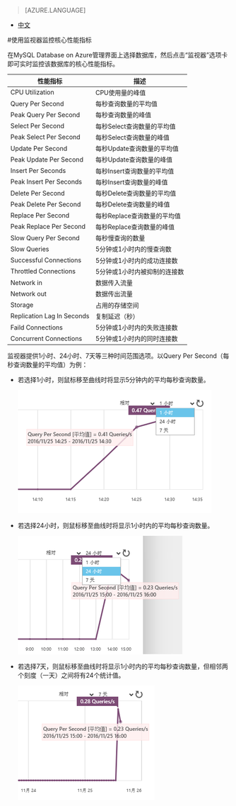 <properties linkid="" urlDisplayName="" pageTitle="监视MySQL 数据库 on Azure数据库 - Azure 微软云" metaKeywords="Azure 云,技术文档,文档与资源,MySQL,数据库,监视,性能指标,Azure MySQL, MySQL PaaS,Azure MySQL PaaS, Azure MySQL Service, Azure RDS" description="MySQL 数据库 on Azure 为用户提供核心性能指标的监控,您可以通过Azure管理门户的仪表盘进行查看。" metaCanonical="" services="MySQL" documentationCenter="Services" title="" authors="" solutions="" manager="" editor="" />

<tags ms.service="mysql" ms.date="11/25/2016" wacn.date="11/25/2016" wacn.lang="cn" />

> [AZURE.LANGUAGE]
- [中文](/documentation/articles/mysql-database-operation-monitoring-metrics/)

#使用监视器监控核心性能指标

在MySQL Database on Azure管理界面上选择数据库，然后点击“监视器”选项卡即可实时监控该数据库的核心性能指标。

| 性能指标 | 描述 |
| ------------- | ------------- |
| CPU Utilization | CPU使用量的峰值 |
| Query Per Second | 每秒查询数量的平均值 |
| Peak Query Per Second | 每秒查询数量的峰值 |
| Select Per Second | 每秒Select查询数量的平均值 |
| Peak Select Per Second | 每秒Select查询数量的峰值 |
| Update Per Second | 每秒Update查询数量的平均值 |
| Peak Update Per Second | 每秒Update查询数量的峰值 |
| Insert Per Seconds | 每秒Insert查询数量的平均值 |
| Peak Insert Per Seconds | 每秒Insert查询数量的峰值 |
| Delete Per Second | 每秒Delete查询数量的平均值 |
| Peak Delete Per Second | 每秒Delete查询数量的峰值 |
| Replace Per Second | 每秒Replace查询数量的平均值 |
| Peak Replace Per Second | 每秒Replace查询数量的峰值 |
| Slow Query Per Second | 每秒慢查询的数量 |
| Slow Queries | 5分钟或1小时内的慢查询数 |
| Successful Connections | 5分钟或1小时内的成功连接数 |
| Throttled Connections | 5分钟或1小时内被抑制的连接数 |
| Network in | 数据传入流量 |
| Network out | 数据传出流量 |
| Storage | 占用的存储空间 |
| Replication Lag In Seconds | 复制延迟（秒） |
| Faild Connections | 5分钟或1小时内的失败连接数 |
| Concurrent Connections | 5分钟或1小时内的同时连接数 |

监视器提供1小时、24小时、7天等三种时间范围选项。以Query Per Second（每秒查询数量的平均值）为例：

- 若选择1小时，则鼠标移至曲线时将显示5分钟内的平均每秒查询数量。

	![](./media/mysql-database-operation-monitoring-metrics/scale_1hr.png)

- 若选择24小时，则鼠标移至曲线时将显示1小时内的平均每秒查询数量。

	![](./media/mysql-database-operation-monitoring-metrics/scale_24hr.png)

- 若选择7天，则鼠标移至曲线时将显示1小时内的平均每秒查询数量，但相邻两个刻度（一天）之间将有24个统计值。

	![](./media/mysql-database-operation-monitoring-metrics/scale_7days.png)